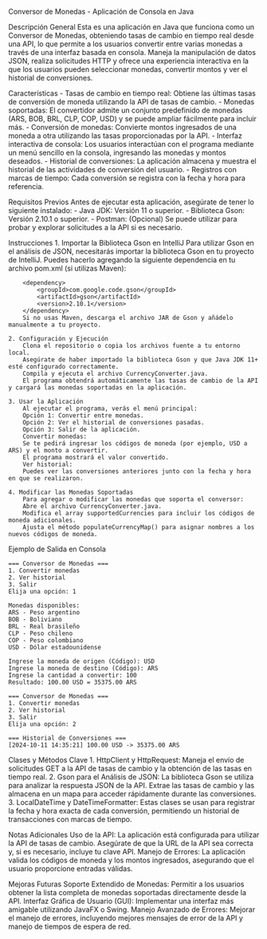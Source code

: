 Conversor de Monedas - Aplicación de Consola en Java

Descripción General
    Esta es una aplicación en Java que funciona como un Conversor de Monedas, obteniendo tasas de cambio en tiempo real desde una API, lo que permite a los usuarios convertir entre varias monedas a través de una interfaz basada en consola. Maneja la manipulación de datos JSON, realiza solicitudes HTTP y ofrece una experiencia interactiva en la que los usuarios pueden seleccionar monedas, convertir montos y ver el historial de conversiones.

Características
    - Tasas de cambio en tiempo real: Obtiene las últimas tasas de conversión de moneda utilizando la API de tasas de cambio.
    - Monedas soportadas: El convertidor admite un conjunto predefinido de monedas (ARS, BOB, BRL, CLP, COP, USD) y se puede ampliar fácilmente para incluir más.
    - Conversión de monedas: Convierte montos ingresados de una moneda a otra utilizando las tasas proporcionadas por la API.
    - Interfaz interactiva de consola: Los usuarios interactúan con el programa mediante un menú sencillo en la consola, ingresando las monedas y montos deseados.
    - Historial de conversiones: La aplicación almacena y muestra el historial de las actividades de conversión del usuario.
    - Registros con marcas de tiempo: Cada conversión se registra con la fecha y hora para referencia.

Requisitos Previos
    Antes de ejecutar esta aplicación, asegúrate de tener lo siguiente instalado:
    - Java JDK: Versión 11 o superior.
    - Biblioteca Gson: Versión 2.10.1 o superior.
    - Postman: (Opcional) Se puede utilizar para probar y explorar solicitudes a la API si es necesario.


Instrucciones
    1. Importar la Biblioteca Gson en IntelliJ
        Para utilizar Gson en el análisis de JSON, necesitarás importar la biblioteca Gson en tu proyecto de IntelliJ. Puedes hacerlo agregando la siguiente dependencia en tu archivo pom.xml (si utilizas Maven):

        <dependency>
            <groupId>com.google.code.gson</groupId>
            <artifactId>gson</artifactId>
            <version>2.10.1</version>
        </dependency>
        Si no usas Maven, descarga el archivo JAR de Gson y añádelo manualmente a tu proyecto.

    2. Configuración y Ejecución
        Clona el repositorio o copia los archivos fuente a tu entorno local.
        Asegúrate de haber importado la biblioteca Gson y que Java JDK 11+ esté configurado correctamente.
        Compila y ejecuta el archivo CurrencyConverter.java.
        El programa obtendrá automáticamente las tasas de cambio de la API y cargará las monedas soportadas en la aplicación.
    
    3. Usar la Aplicación
        Al ejecutar el programa, verás el menú principal:
        Opción 1: Convertir entre monedas.
        Opción 2: Ver el historial de conversiones pasadas.
        Opción 3: Salir de la aplicación.
        Convertir monedas:
        Se te pedirá ingresar los códigos de moneda (por ejemplo, USD a ARS) y el monto a convertir.
        El programa mostrará el valor convertido.
        Ver historial:
        Puedes ver las conversiones anteriores junto con la fecha y hora en que se realizaron.
    
    4. Modificar las Monedas Soportadas
        Para agregar o modificar las monedas que soporta el conversor:
        Abre el archivo CurrencyConverter.java.
        Modifica el array supportedCurrencies para incluir los códigos de moneda adicionales.
        Ajusta el método populateCurrencyMap() para asignar nombres a los nuevos códigos de moneda.


Ejemplo de Salida en Consola

    === Conversor de Monedas ===
    1. Convertir monedas
    2. Ver historial
    3. Salir
    Elija una opción: 1

    Monedas disponibles:
    ARS - Peso argentino
    BOB - Boliviano
    BRL - Real brasileño
    CLP - Peso chileno
    COP - Peso colombiano
    USD - Dólar estadounidense

    Ingrese la moneda de origen (Código): USD
    Ingrese la moneda de destino (Código): ARS
    Ingrese la cantidad a convertir: 100
    Resultado: 100.00 USD = 35375.00 ARS

    === Conversor de Monedas ===
    1. Convertir monedas
    2. Ver historial
    3. Salir
    Elija una opción: 2

    === Historial de Conversiones ===
    [2024-10-11 14:35:21] 100.00 USD -> 35375.00 ARS


Clases y Métodos Clave
    1. HttpClient y HttpRequest: Maneja el envío de solicitudes GET a la API de tasas de cambio y la obtención de las tasas en tiempo real.
    2. Gson para el Análisis de JSON: La biblioteca Gson se utiliza para analizar la respuesta JSON de la API. Extrae las tasas de cambio y las almacena en un mapa para acceder rápidamente durante las conversiones.
    3. LocalDateTime y DateTimeFormatter: Estas clases se usan para registrar la fecha y hora exacta de cada conversión, permitiendo un historial de transacciones con marcas de tiempo.

Notas Adicionales
    Uso de la API: La aplicación está configurada para utilizar la API de tasas de cambio. Asegúrate de que la URL de la API sea correcta y, si es necesario, incluye tu clave API.
    Manejo de Errores: La aplicación valida los códigos de moneda y los montos ingresados, asegurando que el usuario proporcione entradas válidas.

Mejoras Futuras
    Soporte Extendido de Monedas: Permitir a los usuarios obtener la lista completa de monedas soportadas directamente desde la API.
    Interfaz Gráfica de Usuario (GUI): Implementar una interfaz más amigable utilizando JavaFX o Swing.
    Manejo Avanzado de Errores: Mejorar el manejo de errores, incluyendo mejores mensajes de error de la API y manejo de tiempos de espera de red.